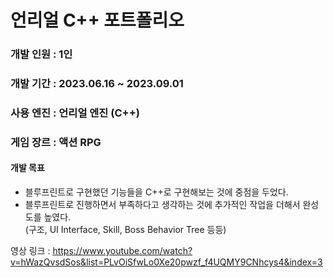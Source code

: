 <h1> 언리얼 C++ 포트폴리오 </h1>
<h3>개발 인원 : 1인</h3>
<h3>개발 기간 : 2023.06.16 ~ 2023.09.01</h3>
<h3>사용 엔진 : 언리얼 엔진 (C++)</h3>
<h3>게임 장르 : 액션 RPG</h3>

<h4>개발 목표</h4>
<ul>
  <li>블루프린트로 구현했던 기능들을 C++로 구현해보는 것에 중점을 두었다.</li>
  <li>블루프린트로 진행하면서 부족하다고 생각하는 것에 추가적인 작업을 더해서 완성도를 높였다. </li>
  (구조, UI Interface, Skill, Boss Behavior Tree 등등)
</ul>

영상 링크 : https://www.youtube.com/watch?v=hWazQvsdSos&list=PLvOiSfwLo0Xe20pwzf_f4UQMY9CNhcys4&index=3
